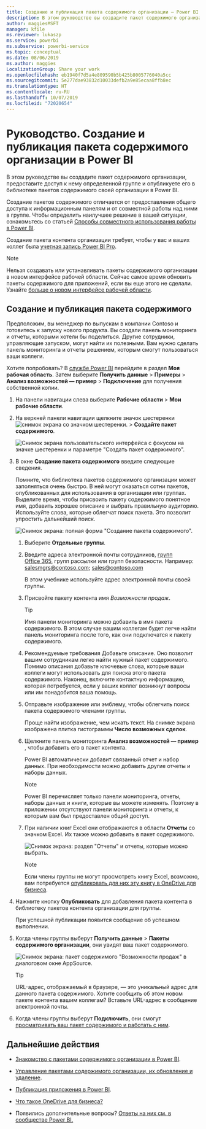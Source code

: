 ```yaml
---
title: Создание и публикация пакета содержимого организации — Power BI
description: В этом руководстве вы создадите пакет содержимого организации, предоставите доступ к нему только определенной группе и опубликуете его в библиотеке пакетов содержимого в Power BI в своей организации.
author: maggiesMSFT
manager: kfile
ms.reviewer: lukaszp
ms.service: powerbi
ms.subservice: powerbi-service
ms.topic: conceptual
ms.date: 08/06/2019
ms.author: maggies
LocalizationGroup: Share your work
ms.openlocfilehash: eb1940f7d5a4e809590b5b425b8005776040a5cc
ms.sourcegitcommit: 5e277dae93832d10033defb2a9e85ecaa8ffb8ec
ms.translationtype: HT
ms.contentlocale: ru-RU
ms.lasthandoff: 10/07/2019
ms.locfileid: "72020654"
---
```

# <a name="tutorial-create-and-publish-a-power-bi-organizational-content-pack"></a>Руководство. Создание и публикация пакета содержимого организации в Power BI

В этом руководстве вы создадите пакет содержимого организации, предоставите доступ к нему определенной группе и опубликуете его в библиотеке пакетов содержимого своей организации в Power BI.

Создание пакетов содержимого отличается от предоставления общего доступа к информационным панелям и от совместной работы над ними в группе. Чтобы определить наилучшее решение в вашей ситуации, ознакомьтесь со статьей [Способы совместного использования работы в Power BI](service-how-to-collaborate-distribute-dashboards-reports.md).

Создание пакета контента организации требует, чтобы у вас и ваших коллег была [учетная запись Power BI Pro](https://powerbi.microsoft.com/pricing).

> [!NOTE]
> Нельзя создавать или устанавливать пакеты содержимого организации в новом интерфейсе рабочей области. Сейчас самое время обновить пакеты содержимого для приложений, если вы еще этого не сделали. Узнайте [больше о новом интерфейсе рабочей области](service-create-the-new-workspaces.md).

## <a name="create-and-publish-a-content-pack"></a>Создание и публикация пакета содержимого

Предположим, вы менеджер по выпускам в компании Contoso и готовитесь к запуску нового продукта.  Вы создали панель мониторинга и отчеты, которыми хотели бы поделиться. Другие сотрудники, управляющие запуском, могут найти их полезными. Вам нужно сделать панель мониторинга и отчеты решением, которым смогут пользоваться ваши коллеги.

Хотите попробовать? В [службе Power BI](https://powerbi.com) перейдите в раздел **Моя рабочая область**. Затем выберите **Получить данные** > **Примеры** > **Анализ возможностей — пример** > **Подключение** для получения собственной копии.

1. На панели навигации слева выберите **Рабочие области** > **Мои рабочие области**.

1. На верхней панели навигации щелкните значок шестеренки ![снимок экрана со значком шестеренки](media/service-organizational-content-pack-create-and-publish/cog.png). > **Создайте пакет содержимого**.

   ![Снимок экрана пользовательского интерфейса с фокусом на значке шестеренки и параметре "Создать пакет содержимого".](media/service-organizational-content-pack-create-and-publish/pbi_create_contpk.png)

1. В окне **Создание пакета содержимого** введите следующие сведения.  

   Помните, что библиотека пакетов содержимого организации может заполняться очень быстро. В ней могут оказаться сотни пакетов, опубликованных для использования в организации или группах. Выделите время, чтобы присвоить пакету содержимого понятное имя, добавить хорошее описание и выбрать правильную аудиторию.  Используйте слова, которые облегчат поиск пакета. Это позволит упростить дальнейший поиск.

      ![Снимок экрана: полная форма "Создание пакета содержимого".](media/service-organizational-content-pack-create-and-publish/cpwindow.png)

    1. Выберите **Отдельные группы**.

    1. Введите адреса электронной почты сотрудников, [групп Office 365](https://support.office.com/article/Create-a-group-in-Office-365-7124dc4c-1de9-40d4-b096-e8add19209e9), групп рассылки или групп безопасности. Например: salesmgrs@contoso.com; sales@contoso.com

        В этом учебнике используйте адрес электронной почты своей группы.

    1. Присвойте пакету контента имя *Возможности продаж*.

        > [!TIP]
        > Имя панели мониторинга можно добавить в имя пакета содержимого. В этом случае вашим коллегам будет легче найти панель мониторинга после того, как они подключатся к пакету содержимого.

    1. Рекомендуемые требования Добавьте описание. Оно позволит вашим сотрудникам легко найти нужный пакет содержимого. Помимо описания добавьте ключевые слова, которые ваши коллеги могут использовать для поиска этого пакета содержимого. Наконец, включите контактную информацию, которая потребуется, если у ваших коллег возникнут вопросы или им понадобится ваша помощь.

    1. Отправьте изображение или эмблему, чтобы облегчить поиск пакета содержимого членами группы.

        Проще найти изображение, чем искать текст. На снимке экрана изображена плитка гистограммы **Число возможных сделок**.

    1. Щелкните панель мониторинга **Анализ возможностей — пример** , чтобы добавить его в пакет контента.

        Power BI автоматически добавит связанный отчет и набор данных. При необходимости можно добавить другие отчеты и наборы данных.

       > [!NOTE]
       > Power BI перечисляет только панели мониторинга, отчеты, наборы данных и книги, которые вы можете изменять. Поэтому в приложении отсутствуют панели мониторинга и отчеты, к которым вам был предоставлен общий доступ.

   1. При наличии книг Excel они отображаются в области **Отчеты** со значком Excel. Их также можно добавить в пакет содержимого.

      ![Снимок экрана: раздел "Отчеты" и отчеты, которые можно выбрать.](media/service-organizational-content-pack-create-and-publish/pbi_orgcontpkexcel.png)

      > [!NOTE]
      > Если члены группы не могут просмотреть книгу Excel, возможно, вам потребуется [опубликовать для них эту книгу в OneDrive для бизнеса](https://support.office.com/article/Share-documents-or-folders-in-Office-365-1fe37332-0f9a-4719-970e-d2578da4941c).

1. Нажмите кнопку **Опубликовать** для добавления пакета контента в библиотеку пакетов контента организации для группы.  

   При успешной публикации появится сообщение об успешном выполнении.

1. Когда члены группы выберут **Получить данные** > **Пакеты содержимого организации**, они увидят ваш пакет содержимого.

   ![Снимок экрана: пакет содержимого "Возможности продаж" в диалоговом окне AppSource.](media/service-organizational-content-pack-create-and-publish/powerbi-find-content-pack-organization.png)

   > [!TIP]
   > URL-адрес, отображаемый в браузере, — это уникальный адрес для данного пакета содержимого.  Хотите сообщить об этом новом пакете контента вашим коллегам?  Вставьте URL-адрес в сообщение электронной почты.

1. Когда члены группы выберут **Подключить**, они смогут [просматривать ваш пакет содержимого и работать с ним](service-organizational-content-pack-copy-refresh-access.md).

## <a name="next-steps"></a>Дальнейшие действия

* [Знакомство с пакетами содержимого организации в Power BI](service-organizational-content-pack-introduction.md).

* [Управление пакетами содержимого организации, их обновление и удаление](service-organizational-content-pack-manage-update-delete.md).

* [Публикация приложения в Power BI](service-create-distribute-apps.md).

* [Что такое OneDrive для бизнеса?](https://support.office.com/article/What-is-OneDrive-for-Business-187f90af-056f-47c0-9656-cc0ddca7fdc2)

* Появились дополнительные вопросы? [Ответы на них см. в сообществе Power BI.](http://community.powerbi.com/)
